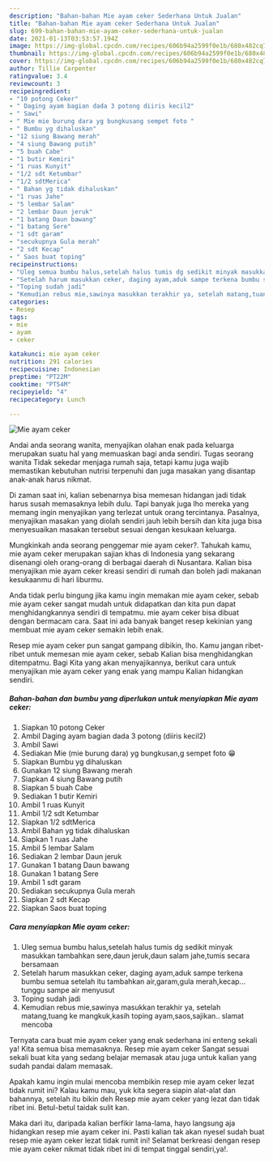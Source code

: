 ```yaml
---
description: "Bahan-bahan Mie ayam ceker Sederhana Untuk Jualan"
title: "Bahan-bahan Mie ayam ceker Sederhana Untuk Jualan"
slug: 699-bahan-bahan-mie-ayam-ceker-sederhana-untuk-jualan
date: 2021-01-13T03:53:57.194Z
image: https://img-global.cpcdn.com/recipes/606b94a2599f0e1b/680x482cq70/mie-ayam-ceker-foto-resep-utama.jpg
thumbnail: https://img-global.cpcdn.com/recipes/606b94a2599f0e1b/680x482cq70/mie-ayam-ceker-foto-resep-utama.jpg
cover: https://img-global.cpcdn.com/recipes/606b94a2599f0e1b/680x482cq70/mie-ayam-ceker-foto-resep-utama.jpg
author: Tillie Carpenter
ratingvalue: 3.4
reviewcount: 3
recipeingredient:
- "10 potong Ceker"
- " Daging ayam bagian dada 3 potong diiris kecil2"
- " Sawi"
- " Mie mie burung dara yg bungkusang sempet foto "
- " Bumbu yg dihaluskan"
- "12 siung Bawang merah"
- "4 siung Bawang putih"
- "5 buah Cabe"
- "1 butir Kemiri"
- "1 ruas Kunyit"
- "1/2 sdt Ketumbar"
- "1/2 sdtMerica"
- " Bahan yg tidak dihaluskan"
- "1 ruas Jahe"
- "5 lembar Salam"
- "2 lembar Daun jeruk"
- "1 batang Daun bawang"
- "1 batang Sere"
- "1 sdt garam"
- "secukupnya Gula merah"
- "2 sdt Kecap"
- " Saos buat toping"
recipeinstructions:
- "Uleg semua bumbu halus,setelah halus tumis dg sedikit minyak masukkan tambahkan sere,daun jeruk,daun salam jahe,tumis secara bersamaan"
- "Setelah harum masukkan ceker, daging ayam,aduk sampe terkena bumbu semua setelah itu tambahkan air,garam,gula merah,kecap... tunggu sampe air menyusut"
- "Toping sudah jadi"
- "Kemudian rebus mie,sawinya masukkan terakhir ya, setelah matang,tuang ke mangkuk,kasih toping ayam,saos,sajikan.. slamat mencoba"
categories:
- Resep
tags:
- mie
- ayam
- ceker

katakunci: mie ayam ceker 
nutrition: 291 calories
recipecuisine: Indonesian
preptime: "PT22M"
cooktime: "PT54M"
recipeyield: "4"
recipecategory: Lunch

---
```



![Mie ayam ceker](https://img-global.cpcdn.com/recipes/606b94a2599f0e1b/680x482cq70/mie-ayam-ceker-foto-resep-utama.jpg)

Andai anda seorang wanita, menyajikan olahan enak pada keluarga merupakan suatu hal yang memuaskan bagi anda sendiri. Tugas seorang  wanita Tidak sekedar menjaga rumah saja, tetapi kamu juga wajib memastikan kebutuhan nutrisi terpenuhi dan juga masakan yang disantap anak-anak harus nikmat.

Di zaman  saat ini, kalian sebenarnya bisa memesan hidangan jadi tidak harus susah memasaknya lebih dulu. Tapi banyak juga lho mereka yang memang ingin menyajikan yang terlezat untuk orang tercintanya. Pasalnya, menyajikan masakan yang diolah sendiri jauh lebih bersih dan kita juga bisa menyesuaikan masakan tersebut sesuai dengan kesukaan keluarga. 



Mungkinkah anda seorang penggemar mie ayam ceker?. Tahukah kamu, mie ayam ceker merupakan sajian khas di Indonesia yang sekarang disenangi oleh orang-orang di berbagai daerah di Nusantara. Kalian bisa menyajikan mie ayam ceker kreasi sendiri di rumah dan boleh jadi makanan kesukaanmu di hari liburmu.

Anda tidak perlu bingung jika kamu ingin memakan mie ayam ceker, sebab mie ayam ceker sangat mudah untuk didapatkan dan kita pun dapat menghidangkannya sendiri di tempatmu. mie ayam ceker bisa dibuat dengan bermacam cara. Saat ini ada banyak banget resep kekinian yang membuat mie ayam ceker semakin lebih enak.

Resep mie ayam ceker pun sangat gampang dibikin, lho. Kamu jangan ribet-ribet untuk memesan mie ayam ceker, sebab Kalian bisa menghidangkan ditempatmu. Bagi Kita yang akan menyajikannya, berikut cara untuk menyajikan mie ayam ceker yang enak yang mampu Kalian hidangkan sendiri.

<!--inarticleads1-->

##### Bahan-bahan dan bumbu yang diperlukan untuk menyiapkan Mie ayam ceker:

1. Siapkan 10 potong Ceker
1. Ambil  Daging ayam bagian dada 3 potong (diiris kecil2)
1. Ambil  Sawi
1. Sediakan  Mie (mie burung dara) yg bungkusan,g sempet foto 😁
1. Siapkan  Bumbu yg dihaluskan
1. Gunakan 12 siung Bawang merah
1. Siapkan 4 siung Bawang putih
1. Siapkan 5 buah Cabe
1. Sediakan 1 butir Kemiri
1. Ambil 1 ruas Kunyit
1. Ambil 1/2 sdt Ketumbar
1. Siapkan 1/2 sdtMerica
1. Ambil  Bahan yg tidak dihaluskan
1. Siapkan 1 ruas Jahe
1. Ambil 5 lembar Salam
1. Sediakan 2 lembar Daun jeruk
1. Gunakan 1 batang Daun bawang
1. Gunakan 1 batang Sere
1. Ambil 1 sdt garam
1. Sediakan secukupnya Gula merah
1. Siapkan 2 sdt Kecap
1. Siapkan  Saos buat toping




<!--inarticleads2-->

##### Cara menyiapkan Mie ayam ceker:

1. Uleg semua bumbu halus,setelah halus tumis dg sedikit minyak masukkan tambahkan sere,daun jeruk,daun salam jahe,tumis secara bersamaan
1. Setelah harum masukkan ceker, daging ayam,aduk sampe terkena bumbu semua setelah itu tambahkan air,garam,gula merah,kecap... tunggu sampe air menyusut
1. Toping sudah jadi
1. Kemudian rebus mie,sawinya masukkan terakhir ya, setelah matang,tuang ke mangkuk,kasih toping ayam,saos,sajikan.. slamat mencoba




Ternyata cara buat mie ayam ceker yang enak sederhana ini enteng sekali ya! Kita semua bisa memasaknya. Resep mie ayam ceker Sangat sesuai sekali buat kita yang sedang belajar memasak atau juga untuk kalian yang sudah pandai dalam memasak.

Apakah kamu ingin mulai mencoba membikin resep mie ayam ceker lezat tidak rumit ini? Kalau kamu mau, yuk kita segera siapin alat-alat dan bahannya, setelah itu bikin deh Resep mie ayam ceker yang lezat dan tidak ribet ini. Betul-betul taidak sulit kan. 

Maka dari itu, daripada kalian berfikir lama-lama, hayo langsung aja hidangkan resep mie ayam ceker ini. Pasti kalian tak akan nyesel sudah buat resep mie ayam ceker lezat tidak rumit ini! Selamat berkreasi dengan resep mie ayam ceker nikmat tidak ribet ini di tempat tinggal sendiri,ya!.

